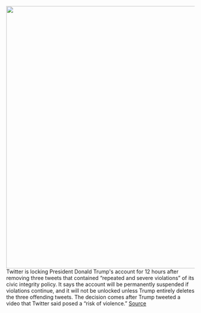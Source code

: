<img src='https://cdn.vox-cdn.com/thumbor/xFvUBl3k2ariXWX-SQezkI3VYqQ=/0x0:2040x1360/1200x800/filters:focal(857x517:1183x843)/cdn.vox-cdn.com/uploads/chorus_image/image/68630464/acastro_201106_1777_vote_0004.0.6.jpg' width='700px' /><br/>
Twitter is locking President Donald Trump's account for 12 hours after removing three tweets that contained “repeated and severe violations” of its civic integrity policy. It says the account will be permanently suspended if violations continue, and it will not be unlocked unless Trump entirely deletes the three offending tweets. The decision comes after Trump tweeted a video that Twitter said posed a “risk of violence.”
<a href='https://www.theverge.com/2021/1/6/22217686/trump-twitter-account-locked-capitol-hill-riot-tweets-policy-violations'> Source <a/>